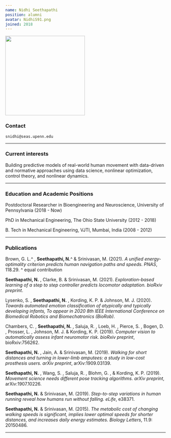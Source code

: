 ```yaml
---
name: Nidhi Seethapathi
position: alumni
avatar: NidhiS91.png
joined: 2018
---
```


<img width="250" src="{{site.baseurl}}/images/people/{{page.avatar}}" data-action="zoom">

### Contact

<i class="fa fa-envelope-o"></i> `snidhi@seas.upenn.edu`<br>

<hr>

### Current interests

Building predictive models of real-world human movement with data-driven and normative approaches using data science, nonlinear optimization, control theory, and nonlinear dynamics.

<hr>

### Education and Academic Positions

Postdoctoral Researcher in Bioengineering and Neuroscience, University of Pennsylvania (2018 - Now)

PhD in Mechanical Engineering, The Ohio State University (2012 - 2018)

B. Tech in Mechanical Engineering, VJTI, Mumbai, India (2008 - 2012)

<hr>

### Publications
Brown, G. L.^ , **Seethapathi, N.**^ & Srinivasan, M. (2021). _A unified energy-optimality criterion predicts human navigation paths and speeds. PNAS_, 118.29.
^ equal contribution

**Seethapathi, N.** , Clarke, B. & Srinivasan, M. (2021). _Exploration-based learning of a step to step controller predicts locomotor adaptation. bioRxiv preprint_.

Lysenko, S. , **Seethapathi, N.** , Kording, K. P. & Johnson, M. J. (2020). _Towards automated emotion classification of atypically and typically developing infants, To appear in 2020 8th IEEE International Conference on Biomedical Robotics and Biomechatronics (BioRob)_.

Chambers, C. , **Seethapathi, N.** , Saluja, R. , Loeb, H. , Pierce, S. , Bogen, D. , Prosser, L. , Johnson, M. J. & Kording, K. P. (2019). _Computer vision to automatically assess infant neuromotor risk. bioRxiv preprint_, bioRxiv:756262.

**Seethapathi, N.** , Jain, A. & Srinivasan, M. (2019). _Walking for short distances and turning in lower-limb amputees: a study in low-cost prosthesis users. arXiv preprint_, arXiv:1909.03139.

**Seethapathi, N.** , Wang, S. , Saluja, R. , Blohm, G. , & Kording, K. P. (2019). _Movement science needs different pose tracking algorithms. arXiv preprint_, arXiv:1907.10226.

**Seethapathi, N.** & Srinivasan, M. (2019). _Step-to-step variations in human running reveal how humans run without falling. eLife_, e38371.

**Seethapathi, N.** & Srinivasan, M. (2015). _The metabolic cost of changing walking speeds is significant, implies lower optimal speeds for shorter distances, and increases daily energy estimates. Biology Letters_, 11.9: 20150486.

<hr>
